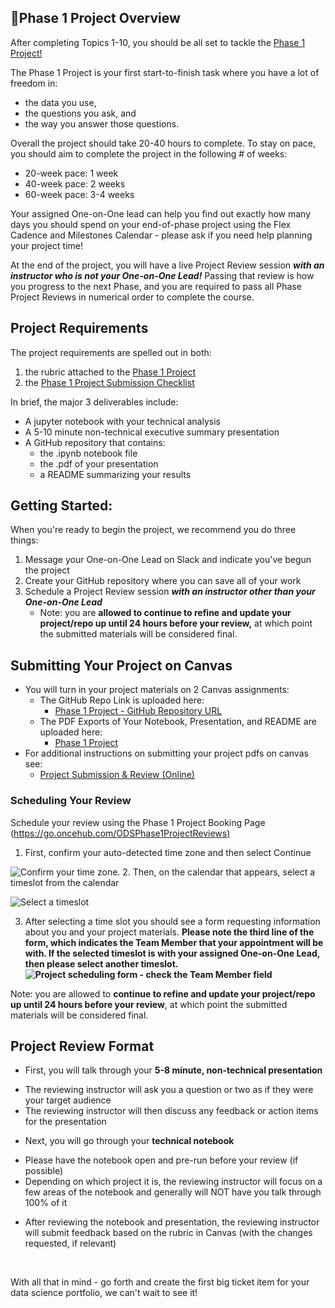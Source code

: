 🎯Phase 1 Project Overview
-------------------------


After completing Topics 1-10, you should be all set to tackle the [Phase 1 Project!]($CANVAS_OBJECT_REFERENCE$/assignments/g0cb5a456607af875b612a7ad8abd6317 "Phase 1 Project")








The Phase 1 Project is your first start-to-finish task where you have a lot of freedom in:


* the data you use,
* the questions you ask, and
* the way you answer those questions.


Overall the project should take 20-40 hours to complete. To stay on pace, you should aim to complete the project in the following # of weeks:


* 20-week pace: 1 week
* 40-week pace: 2 weeks
* 60-week pace: 3-4 weeks


Your assigned One-on-One lead can help you find out exactly how many days you should spend on your end-of-phase project using the Flex Cadence and Milestones Calendar - please ask if you need help planning your project time!


At the end of the project, you will have a live Project Review session ***with an instructor who is not your One-on-One Lead!*** Passing that review is how you progress to the next Phase, and you are required to pass all Phase Project Reviews in numerical order to complete the course.


Project Requirements
--------------------


The project requirements are spelled out in both:


1. the rubric attached to the [Phase 1 Project]($CANVAS_OBJECT_REFERENCE$/assignments/g0cb5a456607af875b612a7ad8abd6317 "Phase 1 Project")
2. the [Phase 1 Project Submission Checklist](https://docs.google.com/document/d/1ZFN9zle3-18Mtq2doEjMr3aUx2wCVySlQXzWuZiv_EY/edit)


In brief, the major 3 deliverables include:


* A jupyter notebook with your technical analysis
* A 5-10 minute non-technical executive summary presentation
* A GitHub repository that contains:
	+ the .ipynb notebook file
	+ the .pdf of your presentation
	+ a README summarizing your results


Getting Started:
----------------


When you're ready to begin the project, we recommend you do three things:


1. Message your One-on-One Lead on Slack and indicate you've begun the project
2. Create your GitHub repository where you can save all of your work
3. Schedule a Project Review session ***with an instructor other than your One-on-One Lead***
	* Note: you are **allowed to continue to refine and update your project/repo up until 24 hours before your review,** at which point the submitted materials will be considered final.


Submitting Your Project on Canvas
---------------------------------


* You will turn in your project materials on 2 Canvas assignments:
	+ The GitHub Repo Link is uploaded here:
		- [Phase 1 Project - GitHub Repository URL]($CANVAS_COURSE_REFERENCE$/modules/items/g90d922828171bfe0405beda96749f255 "Phase 1 Project - GitHub Repository URL")
	+ The PDF Exports of Your Notebook, Presentation, and README are uploaded here:
		- [Phase 1 Project]($CANVAS_COURSE_REFERENCE$/modules/items/g86f11f3fa9dd94154a506afb86f79b0b "Phase 1 Project")
* For additional instructions on submitting your project pdfs on canvas see:
	+ [Project Submission & Review (Online)]($CANVAS_COURSE_REFERENCE$/modules/items/g98771acbc1c5c31a5ba751d9ed27fb7b "Project Submission & Review (Online)")


### Scheduling Your Review


Schedule your review using the Phase 1 Project Booking Page ([https://go.oncehub.com/ODSPhase1ProjectReviews)](https://go.oncehub.com/ODSPhase1ProjectReviews)



1. First, confirm your auto-detected time zone and then select Continue
   

![Confirm your time zone.](./images/scheduling-example-1.png)
2. Then, on the calendar that appears, select a timeslot from the calendar
   

![Select a timeslot](./images/scheduling-example-2.png)

3. After selecting a time slot you should see a form requesting information about you and your project materials. **Please note the third line of the form, which indicates the Team Member that your appointment will be with. If the selected timeslot is with your assigned One-on-One Lead, then please select another timeslot.** 
**![Project scheduling form - check the Team Member field](./images/scheduling-example-3.png)**



Note: you are allowed to **continue to refine and update your project/repo up until 24 hours before your review**, at which point the submitted materials will be considered final. 




Project Review Format
----------------------


* First, you will talk through your **5-8 minute, non-technical presentation**
+ The reviewing instructor will ask you a question or two as if they were your target audience
+ The reviewing instructor will then discuss any feedback or action items for the presentation

* Next, you will go through your **technical notebook**
+ Please have the notebook open and pre-run before your review (if possible)
+ Depending on which project it is, the reviewing instructor will focus on a few areas of the notebook and generally will NOT have you talk through 100% of it

* After reviewing the notebook and presentation, the reviewing instructor will submit feedback based on the rubric in Canvas (with the changes requested, if relevant)


 



With all that in mind - go forth and create the first big ticket item for your data science portfolio, we can't wait to see it!


